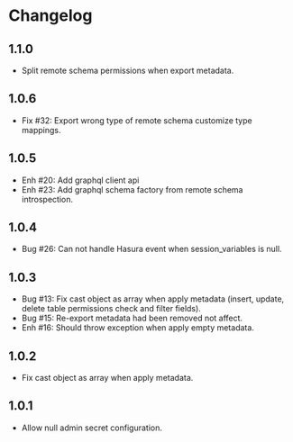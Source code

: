 # Changelog

## 1.1.0

+ Split remote schema permissions when export metadata.

## 1.0.6

+ Fix #32: Export wrong type of remote schema customize type mappings.

## 1.0.5

+ Enh #20: Add graphql client api
+ Enh #23: Add graphql schema factory from remote schema introspection.

## 1.0.4

+ Bug #26: Can not handle Hasura event when session_variables is null.

## 1.0.3

+ Bug #13: Fix cast object as array when apply metadata (insert, update, delete table permissions check and filter fields).
+ Bug #15: Re-export metadata had been removed not affect.
+ Enh #16: Should throw exception when apply empty metadata.

## 1.0.2

+ Fix cast object as array when apply metadata.

## 1.0.1

+ Allow null admin secret configuration.